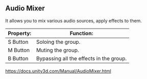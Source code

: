 ##  Audio Mixer

 It allows you to mix various audio sources, apply effects to them.
 
| Property: | Function: |
| --- | --- |
| S Button | Soloing the group. |
| M Button | Muting the group. |
| B Button | Bypassing all the effects in the group. |
 
 https://docs.unity3d.com/Manual/AudioMixer.html
 
 
